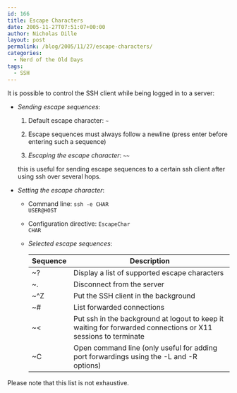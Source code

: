 ```yaml
---
id: 166
title: Escape Characters
date: 2005-11-27T07:51:07+00:00
author: Nicholas Dille
layout: post
permalink: /blog/2005/11/27/escape-characters/
categories:
  - Nerd of the Old Days
tags:
  - SSH
---
```

It is possible to control the SSH client while being logged in to a server:<!--more-->

* _Sending escape sequences_:

  1. Default escape character: <code class="command">~</code>

  2. Escape sequences must always follow a newline (press enter before entering such a sequence)

  3. _Escaping the escape character_: <code class="command">~~</code>

    this is useful for sending escape sequences to a certain ssh client after using ssh over several hops.

* _Setting the escape character_:

  * Command line: <code class="command">ssh -e CHAR USER@HOST</code>

  * Configuration directive: <code class="command">EscapeChar CHAR</code>

  * _Selected escape sequences_:

    Sequence | Description
    ---------|------------
    ~?       | Display a list of supported escape characters
    ~.       | Disconnect from the server
    ~^Z      | Put the SSH client in the background
    ~#       | List forwarded connections
    ~&lt;    | Put ssh in the background at logout to keep it waiting for forwarded connections or X11 sessions to terminate
    ~C       | Open command line (only useful for adding port forwardings using the -L and -R options)

Please note that this list is not exhaustive.
